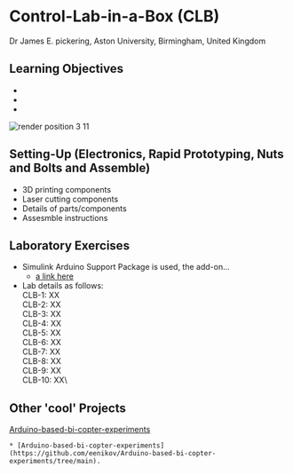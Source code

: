 # Control-Lab-in-a-Box (CLB)
Dr James E. pickering, Aston University, Birmingham, United Kingdom

## Learning Objectives 
*
*
*

![render position 3 11](https://github.com/DrJEPickering/Control-Lab-in-a-Box/assets/154066708/56c510a4-0e8c-4f94-b301-7c2336833f34)

## Setting-Up (Electronics, Rapid Prototyping, Nuts and Bolts and Assemble)
* 3D printing components
* Laser cutting components
* Details of parts/components 
* Assesmble instructions 

## Laboratory Exercises 
* Simulink Arduino Support Package is used, the add-on...
    * [a link here](https://uk.mathworks.com/hardware-support/arduino.html?#simulink)
* Lab details as follows:\
     CLB-1: XX\
     CLB-2: XX\
     CLB-3: XX\
     CLB-4: XX\
     CLB-5: XX\
     CLB-6: XX\
     CLB-7: XX\
     CLB-8: XX\
     CLB-9: XX\
     CLB-10: XX\

## Other 'cool' Projects

[Arduino-based-bi-copter-experiments](https://github.com/eenikov/Arduino-based-bi-copter-experiments/tree/main)

    * [Arduino-based-bi-copter-experiments](https://github.com/eenikov/Arduino-based-bi-copter-experiments/tree/main).

